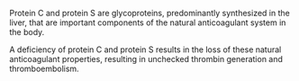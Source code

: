 Protein C and protein S are glycoproteins, predominantly synthesized in the liver, that are important components of the natural anticoagulant system in the body.

A deficiency of protein C and protein S results in the loss of these natural anticoagulant properties, resulting in unchecked thrombin generation and thromboembolism.